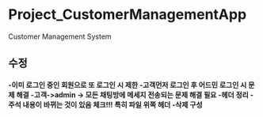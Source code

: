 # Project_CustomerManagementApp
Customer Management System

<h2> 수정 </h2>
<h4>
-이미 로그인 중인 회원으로 또 로그인 시 제한
-고객먼저 로그인 후 어드민 로그인 시 문제 해결
-고객->admin -> 모든 채팅방에 메세지 전송되는 문제 해결 필요
-헤더 정리
-주석 내용이 바뀌는 것이 있음 체크!!! 특히 파일 위쪽 헤더 
-삭제 구성
</h4>
